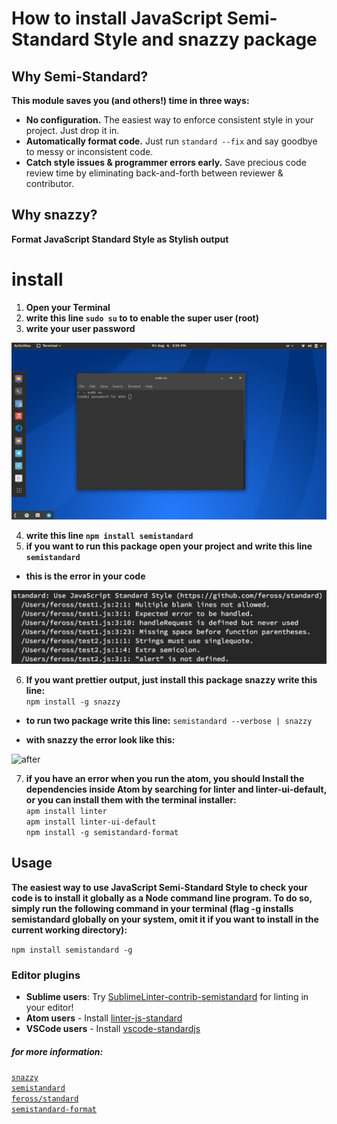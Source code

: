 # How to install JavaScript Semi-Standard Style and snazzy package

## Why Semi-Standard?

**This module saves you (and others!) time in three ways:**

* **No configuration.** The easiest way to enforce consistent style in your project. Just drop it in.
* **Automatically format code.** Just run ```standard --fix``` and say goodbye to messy or inconsistent code.
* **Catch style issues & programmer errors early.** Save precious code review time by eliminating back-and-forth between reviewer & contributor.


## Why snazzy?
**Format JavaScript Standard Style as Stylish output**

# install

1. **Open your Terminal**
2. **write this line ```sudo su``` to  to enable the super user (root)**
3. **write your user password**

![before](/img/root.png)

4. **write this line ```npm install semistandard```**
5. **if you want to run this package open your project and write this line ```semistandard```**

* **this is the error in your code**<br>

![before](/img/before.png)

6. **If you want prettier output, just install this package snazzy write this line:**<br>
```npm install -g snazzy```



* **to run two package write this line:**
```semistandard --verbose | snazzy```

* **with snazzy the error look like this:**<br>

![after](/img/after.png)

7. **if you have an error when you run the atom, you should Install the dependencies inside Atom by searching for linter and linter-ui-default, or you can install them with the terminal installer:**<br>
```apm install linter``` <br>
```apm install linter-ui-default```<br>
```npm install -g semistandard-format```



## Usage

**The easiest way to use JavaScript Semi-Standard Style to check your code is to install it globally as a Node command line program. To do so, simply run the following command in your terminal (flag -g installs semistandard globally on your system, omit it if you want to install in the current working directory):**<br>

``` npm install semistandard -g ```


### Editor plugins

- **Sublime users**: Try [SublimeLinter-contrib-semistandard](https://github.com/Flet/SublimeLinter-contrib-semistandard) for linting in your editor!
- **Atom users** - Install [linter-js-standard](https://atom.io/packages/linter-js-standard)
- **VSCode users** - Install [vscode-standardjs](https://marketplace.visualstudio.com/items?itemName=chenxsan.vscode-standardjs)


##### for more information:<br>
[`snazzy`](https://github.com/standard/snazzy)<br>
[`semistandard`](https://github.com/Flet/semistandard)<br>
[`feross/standard`](https://github.com/standard/standard)<br>
[`semistandard-format`](https://github.com/ricardofbarros/semistandard-format)
